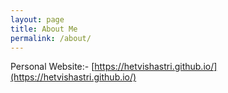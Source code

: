 ```yaml
---
layout: page
title: About Me
permalink: /about/
---
```


Personal Website:- [https://hetvishastri.github.io/](https://hetvishastri.github.io/)
